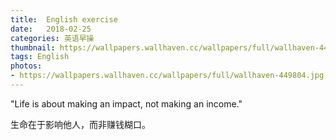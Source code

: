 ```yaml
---
title:  English exercise
date:   2018-02-25
categories: 英语早操
thumbnail: https://wallpapers.wallhaven.cc/wallpapers/full/wallhaven-449804.jpg
tags: English
photos:
- https://wallpapers.wallhaven.cc/wallpapers/full/wallhaven-449804.jpg
---
```


"Life is about making an impact, not making an income."
<p>生命在于影响他人，而非赚钱糊口。</p>
